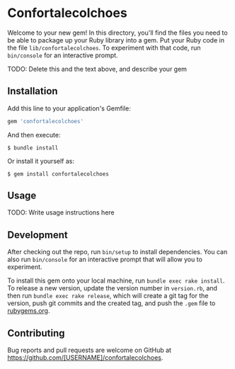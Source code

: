 # Confortalecolchoes

Welcome to your new gem! In this directory, you'll find the files you need to be able to package up your Ruby library into a gem. Put your Ruby code in the file `lib/confortalecolchoes`. To experiment with that code, run `bin/console` for an interactive prompt.

TODO: Delete this and the text above, and describe your gem

## Installation

Add this line to your application's Gemfile:

```ruby
gem 'confortalecolchoes'
```

And then execute:

    $ bundle install

Or install it yourself as:

    $ gem install confortalecolchoes

## Usage

TODO: Write usage instructions here

## Development

After checking out the repo, run `bin/setup` to install dependencies. You can also run `bin/console` for an interactive prompt that will allow you to experiment.

To install this gem onto your local machine, run `bundle exec rake install`. To release a new version, update the version number in `version.rb`, and then run `bundle exec rake release`, which will create a git tag for the version, push git commits and the created tag, and push the `.gem` file to [rubygems.org](https://rubygems.org).

## Contributing

Bug reports and pull requests are welcome on GitHub at https://github.com/[USERNAME]/confortalecolchoes.
